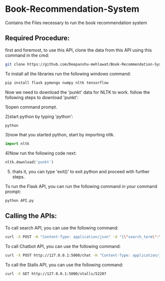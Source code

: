 # Book-Recommendation-System
Contains the Files necessary to run the book recommendation system

## Required Procedure:
first and foremost, to use this API, clone the data from this API using this command in the cmd:
```bash
git clone https://github.com/Deepanshu-mehlawat/Book-Recommendation-System.git
```

To install all the libraries run the following windows command:

```bash
pip install flask pymongo numpy nltk tensorflow
```
Now we need to download the 'punkt' data for NLTK to work.
follow the following steps to download 'punkt':

1)open command prompt.

2)start python by typing 'python':
```bash
python
```
3)now that you started python, start by importing nltk.
```python
import nltk
```
4)Now run the following code next:
```python
nltk.download('punkt')
```
5) thats it, you can type 'exit()' to exit python and proceed with further steps.


To run the Flask API, you can run the following command in your command prompt:
```bash
python API.py
```

## Calling the APIs:
To call search API, you can use the following command:
```bash
curl -X POST -H "Content-Type: application/json" -d "{\"search_term\":\"search_term\"}" http://127.0.0.1:5000/search
```

To call Chatbot API, you can use the following command:
```bash
curl -X POST http://127.0.0.1:5000/chat -H "Content-Type: application/json" -d "{\"message\": \"[search_term]\"}"
```

To call the Stalls API, you can use the following command:
```bash
curl -X GET http://127.0.0.1:5000/stalls/52207
```




